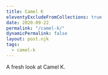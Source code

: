 ```yaml
---
title: Camel K
eleventyExcludeFromCollections: true
date: 2020-09-22
permalink: "/camel-k/"
dynamicPermalink: false
layout: post.njk
tags:
  - camel-k
---
```


A fresh look at Camel K.
